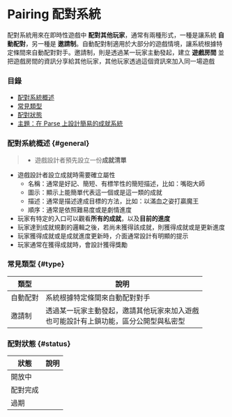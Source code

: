 # Pairing 配對系統

配對系統用來在即時性遊戲中 **配對其他玩家**，通常有兩種形式，一種是讓系統 **自動配對**，另一種是 **邀請制**。自動配對制適用於大部分的遊戲情境，讓系統根據特定條間來自動配對對手。邀請制，則是透過某一玩家主動發起，建立 **遊戲房間** 並把遊戲房間的資訊分享給其他玩家，其他玩家透過這個資訊來加入同一場遊戲

### 目錄

* [配對系統概述](#general)
* [常見類型](#type)
* [配對狀態](#status)
* [主題：在 Parse 上設計簡易的成就系統](achievement/parse-achievement-system.md)

### 配對系統概述 {#general}

> * 遊戲設計者預先設立一份**成就清單**
* 遊戲設計者設立成就時需要確立屬性
    * 名稱：通常是好記、簡短、有標竿性的簡短描述，比如：嘴砲大師
    * 圖示：顯示上能簡單代表這一個或是這一類的成就
    * 描述：通常是描述達成目標的方法，比如：以滿血之姿打贏魔王
    * 順序：通常是依照難易度或是劇情進度
* 玩家有特定的入口可以觀看**所有的成就**，以及**目前的進度**
* 玩家達到成就規劃的邏輯之後，若尚未獲得該成就，則獲得成就或是更新進度
* 玩家獲得成就或是成就進度更新時，介面通常設計有明顯的提示
* 玩家通常在獲得成就時，會設計獲得獎勵

### 常見類型 {#type}

| 類型 | 說明 |
| --- | --- |
| 自動配對 | 系統根據特定條間來自動配對對手|
| 邀請制 | 透過某一玩家主動發起，邀請其他玩家來加入遊戲 <br> 也可能設計有上鎖功能，區分公開型與私密型  |

### 配對狀態 {#status}

| 狀態 | 說明 |
| --- | --- |
| 開放中 |  |
| 配對完成 |  |
| 過期 |  |
